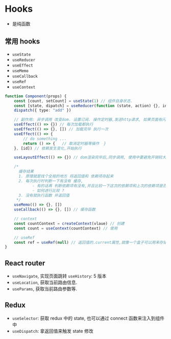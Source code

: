 # Hooks

-   是纯函数

## 常用 hooks

-   `useState`
-   `useReducer`
-   `useEffect`
-   `useMemo`
-   `useCallback`
-   `useRef`
-   `useContext`

```ts
function Component(props) {
    const [count, setCount] = useState(1) // 组件自身状态.
    const [state, dipatch] = useReducer(function (state, action) {}, initState) // 管理比较复杂的数据类型.
    dispatch({ type: "add" })

    // 副作用: 异步调用 改变dom. 设置订阅. 操作定时器,发送http请求, 如果页面有闪烁的问题,使用useLayoutEffect
    useEffect(() => {}) // 每次加载都执行
    useEffect(() => {}, []) // 加载完毕 执行一次
    useEffect(() => {
        // do something ...
        return () => {   // 取消定时器等操作  }
    }, [id]) // 依赖发生变化,开始执行

    useLayoutEffect(() => {}) // dom渲染完毕后,同步调用, 使用中要避免开销较大的操作

    /*
      缓存结果
      1. 原理就是找个全局的地方 将返回值和 依赖项存起来
      2. 每次执行时判断一下有没有 缓存,
            - 有的话再 判断依赖项有没有,并且比较一下这次的依赖项和上次的依赖项是否相同,相同则直接return 缓存值.
            - 如何进行比较 ?
      3. 没有就执行函数 并返回值
     */
    useMemo(() => {}, [])
    useCallback(() => {}, []) // 缓存函数

    // context
    const countContext = createContext(vlaue) // 创建
    const count = useContext(countContext) // 使用

    // useRef
    const ref = useRef(null) // 返回值的.current属性,就像一个盒子可以用来存储任何值,且这个值的变化不会引起dom重新渲染.比如获取组件实例.
}
```

## React router

-   `useNavigate`, 实现页面跳转 `useHistory`: 5 版本
-   `useLocation`, 获取当前路由信息.
-   `useParams`, 获取当前路由参数等.

## Redux

-   `useSelector`: 获取 redux 中的 state, 也可以通过 connect 函数来注入到组件中
-   `useDispatch`: 拿返回值来触发 state 修改
